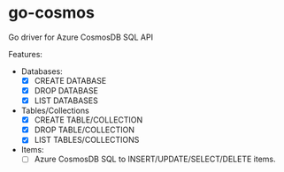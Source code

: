# go-cosmos
Go driver for Azure CosmosDB SQL API

Features:

- Databases:
  - [x] CREATE DATABASE
  - [x] DROP DATABASE
  - [x] LIST DATABASES
- Tables/Collections
  - [x] CREATE TABLE/COLLECTION
  - [x] DROP TABLE/COLLECTION
  - [x] LIST TABLES/COLLECTIONS
- Items:
  - [ ] Azure CosmosDB SQL to INSERT/UPDATE/SELECT/DELETE items.

